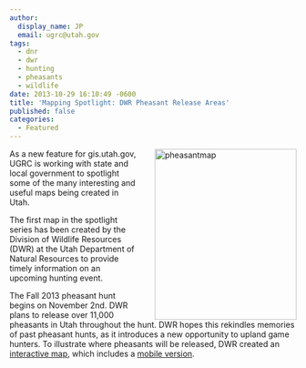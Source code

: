 ```yaml
---
author:
  display_name: JP
  email: ugrc@utah.gov
tags:
  - dnr
  - dwr
  - hunting
  - pheasants
  - wildlife
date: 2013-10-29 16:10:49 -0600
title: 'Mapping Spotlight: DWR Pheasant Release Areas'
published: false
categories:
  - Featured
---
```


<p><a href="{% link images/pheasantmap-249x300.jpg %}"><img src="{% link images/pheasantmap-249x300.jpg %}" style="margin-left:30px" align="right"  title="pheasantmap" width="249" height="300"/></a> As a new feature for gis.utah.gov, UGRC is working with state and local government to spotlight some of the many interesting and useful maps being created in Utah.</p>
<p>The first map in the spotlight series has been created by the Division of Wildlife Resources (DWR) at the Utah Department of Natural Resources to provide timely information on an upcoming hunting event.</p>
<p>The Fall 2013 pheasant hunt begins on November 2nd. DWR plans to release over 11,000 pheasants in Utah throughout the hunt. DWR hopes this rekindles memories of past pheasant hunts, as it introduces a new opportunity to upland game hunters. To illustrate where pheasants will be released, DWR created an <a href="https://utahdnr.maps.arcgis.com/apps/webappviewer/index.html?id=ad0e2d4b1ac34da8b437102bca05d8fb" target="_blank" rel="noopener">interactive map</a>, which includes a <a href="http://bit.ly/16vOwuk" target="_blank" rel="noopener">mobile version</a>.

